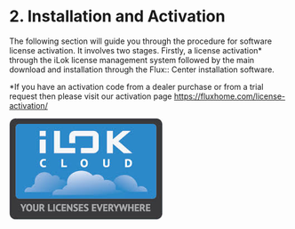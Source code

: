 # 2. Installation and Activation

The following section will guide you through the procedure for software license activation. It involves two stages. Firstly, a license activation* through the iLok license
management system followed by the main download and installation through the
Flux:: Center installation software.

*If you have an activation code from a dealer purchase or from a trial request then please visit
our activation page https://fluxhome.com/license-activation/

![](../../include/SpatRevolution_UserGuide_-012.jpg)
